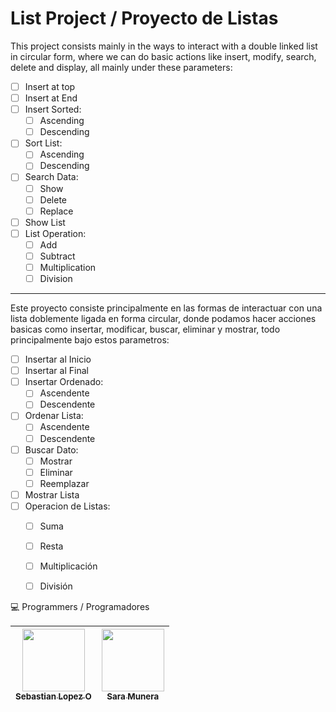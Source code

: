 # List Project / Proyecto de Listas 

This project consists mainly in the ways to interact with a double linked list in circular form, where we can do basic actions like insert, modify, search, delete and display, all mainly under these parameters:

- [ ] Insert at top
- [ ] Insert at End
- [ ] Insert Sorted:
  - [ ] Ascending
  - [ ] Descending
- [ ] Sort List:
  - [ ] Ascending
  - [ ] Descending
- [ ] Search Data:
  - [ ] Show
  - [ ] Delete
  - [ ] Replace
- [ ] Show List
- [ ] List Operation:
  - [ ] Add
  - [ ] Subtract
  - [ ] Multiplication
  - [ ] Division

---

Este proyecto consiste principalmente en las formas de interactuar con una lista doblemente ligada en forma circular, donde podamos hacer acciones basicas como insertar, modificar, buscar, eliminar y mostrar, todo principalmente bajo estos parametros:


- [ ] Insertar al Inicio
- [ ] Insertar al Final
- [ ] Insertar Ordenado:
  - [ ] Ascendente
  - [ ] Descendente
- [ ] Ordenar Lista:
  - [ ] Ascendente
  - [ ] Descendente
- [ ] Buscar Dato:
  - [ ] Mostrar
  - [ ] Eliminar
  - [ ] Reemplazar
- [ ] Mostrar Lista
- [ ] Operacion de Listas:
  - [ ] Suma
  - [ ] Resta
  - [ ] Multiplicación
  - [ ] División


💻 Programmers / Programadores

| [<img src="https://avatars.githubusercontent.com/u/100486485?v=4" width="100px;"/><br /><sub><b>Sebastian Lopez O</b></sub>](https://github.com/SebastianLopezO) | [<img src="https://avatars.githubusercontent.com/u/127691495?v=4" width="100px;"/><br /><sub><b>Sara Munera</b></sub>](https://github.com/Sarix24) |
|:----------------------------------------------------------------------------------------------------------------------------------------------------------------:|:-----------------------------------------------------------------------------------------------------------------------------------------------:|
